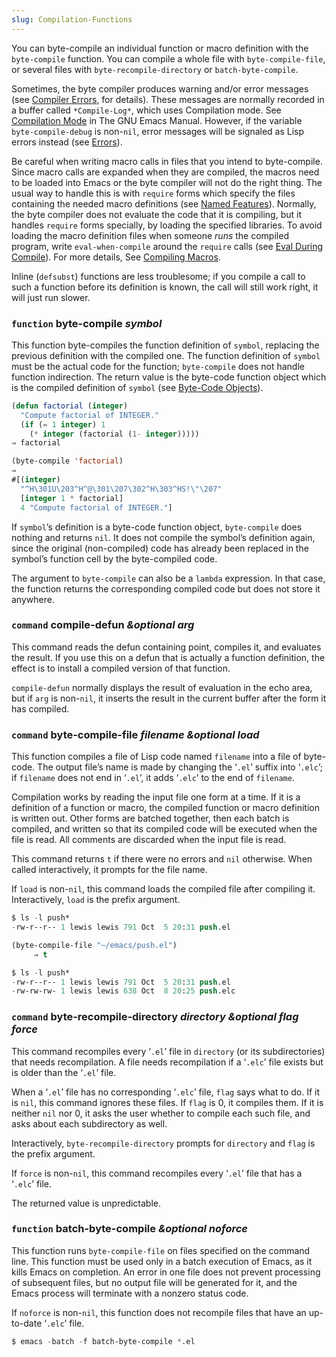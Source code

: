 ```yaml
---
slug: Compilation-Functions
---
```


You can byte-compile an individual function or macro definition with the `byte-compile` function. You can compile a whole file with `byte-compile-file`, or several files with `byte-recompile-directory` or `batch-byte-compile`.

Sometimes, the byte compiler produces warning and/or error messages (see [Compiler Errors](Compiler-Errors), for details). These messages are normally recorded in a buffer called `*Compile-Log*`, which uses Compilation mode. See [Compilation Mode](https://www.gnu.org/software/emacs/manual/html_mono/emacs.html#Compilation-Mode) in The GNU Emacs Manual. However, if the variable `byte-compile-debug` is non-`nil`, error messages will be signaled as Lisp errors instead (see [Errors](Errors)).

Be careful when writing macro calls in files that you intend to byte-compile. Since macro calls are expanded when they are compiled, the macros need to be loaded into Emacs or the byte compiler will not do the right thing. The usual way to handle this is with `require` forms which specify the files containing the needed macro definitions (see [Named Features](Named-Features)). Normally, the byte compiler does not evaluate the code that it is compiling, but it handles `require` forms specially, by loading the specified libraries. To avoid loading the macro definition files when someone *runs* the compiled program, write `eval-when-compile` around the `require` calls (see [Eval During Compile](Eval-During-Compile)). For more details, See [Compiling Macros](Compiling-Macros).

Inline (`defsubst`) functions are less troublesome; if you compile a call to such a function before its definition is known, the call will still work right, it will just run slower.

### <span className="tag function">`function`</span> **byte-compile** *symbol*

This function byte-compiles the function definition of `symbol`, replacing the previous definition with the compiled one. The function definition of `symbol` must be the actual code for the function; `byte-compile` does not handle function indirection. The return value is the byte-code function object which is the compiled definition of `symbol` (see [Byte-Code Objects](Byte_002dCode-Objects)).

```lisp
(defun factorial (integer)
  "Compute factorial of INTEGER."
  (if (= 1 integer) 1
    (* integer (factorial (1- integer)))))
⇒ factorial
```



```lisp
(byte-compile 'factorial)
⇒
#[(integer)
  "^H\301U\203^H^@\301\207\302^H\303^HS!\"\207"
  [integer 1 * factorial]
  4 "Compute factorial of INTEGER."]
```

If `symbol`’s definition is a byte-code function object, `byte-compile` does nothing and returns `nil`. It does not compile the symbol’s definition again, since the original (non-compiled) code has already been replaced in the symbol’s function cell by the byte-compiled code.

The argument to `byte-compile` can also be a `lambda` expression. In that case, the function returns the corresponding compiled code but does not store it anywhere.

### <span className="tag command">`command`</span> **compile-defun** *\&optional arg*

This command reads the defun containing point, compiles it, and evaluates the result. If you use this on a defun that is actually a function definition, the effect is to install a compiled version of that function.

`compile-defun` normally displays the result of evaluation in the echo area, but if `arg` is non-`nil`, it inserts the result in the current buffer after the form it has compiled.

### <span className="tag command">`command`</span> **byte-compile-file** *filename \&optional load*

This function compiles a file of Lisp code named `filename` into a file of byte-code. The output file’s name is made by changing the ‘`.el`’ suffix into ‘`.elc`’; if `filename` does not end in ‘`.el`’, it adds ‘`.elc`’ to the end of `filename`.

Compilation works by reading the input file one form at a time. If it is a definition of a function or macro, the compiled function or macro definition is written out. Other forms are batched together, then each batch is compiled, and written so that its compiled code will be executed when the file is read. All comments are discarded when the input file is read.

This command returns `t` if there were no errors and `nil` otherwise. When called interactively, it prompts for the file name.

If `load` is non-`nil`, this command loads the compiled file after compiling it. Interactively, `load` is the prefix argument.

```lisp
$ ls -l push*
-rw-r--r-- 1 lewis lewis 791 Oct  5 20:31 push.el
```



```lisp
(byte-compile-file "~/emacs/push.el")
     ⇒ t
```



```lisp
$ ls -l push*
-rw-r--r-- 1 lewis lewis 791 Oct  5 20:31 push.el
-rw-rw-rw- 1 lewis lewis 638 Oct  8 20:25 push.elc
```

### <span className="tag command">`command`</span> **byte-recompile-directory** *directory \&optional flag force*

This command recompiles every ‘`.el`’ file in `directory` (or its subdirectories) that needs recompilation. A file needs recompilation if a ‘`.elc`’ file exists but is older than the ‘`.el`’ file.

When a ‘`.el`’ file has no corresponding ‘`.elc`’ file, `flag` says what to do. If it is `nil`, this command ignores these files. If `flag` is 0, it compiles them. If it is neither `nil` nor 0, it asks the user whether to compile each such file, and asks about each subdirectory as well.

Interactively, `byte-recompile-directory` prompts for `directory` and `flag` is the prefix argument.

If `force` is non-`nil`, this command recompiles every ‘`.el`’ file that has a ‘`.elc`’ file.

The returned value is unpredictable.

### <span className="tag function">`function`</span> **batch-byte-compile** *\&optional noforce*

This function runs `byte-compile-file` on files specified on the command line. This function must be used only in a batch execution of Emacs, as it kills Emacs on completion. An error in one file does not prevent processing of subsequent files, but no output file will be generated for it, and the Emacs process will terminate with a nonzero status code.

If `noforce` is non-`nil`, this function does not recompile files that have an up-to-date ‘`.elc`’ file.

```lisp
$ emacs -batch -f batch-byte-compile *.el
```
